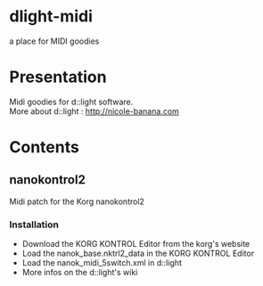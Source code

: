 # dlight-midi
a place for MIDI goodies
# Presentation
Midi goodies for d::light software.    
More about d::light : http://nicole-banana.com
# Contents
## nanokontrol2
Midi patch for the Korg nanokontrol2
### Installation 
* Download the KORG KONTROL Editor from the korg's website
* Load the nanok_base.nktrl2_data in the KORG KONTROL Editor
* Load the nanok_midi_5switch.xml in d::light
* More infos on the d::light's wiki

